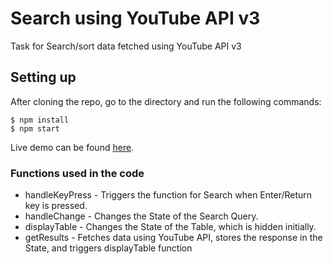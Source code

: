 # Search using YouTube API v3
Task for Search/sort data fetched using YouTube API v3

## Setting up
After cloning the repo, go to the directory and run the following commands:

```
$ npm install
$ npm start
```

Live demo can be found [here](http://ritwij.me:3000).

### Functions used in the code
* handleKeyPress - Triggers the function for Search when Enter/Return key is pressed.
* handleChange - Changes the State of the Search Query.
* displayTable - Changes the State of the Table, which is hidden initially.
* getResults - Fetches data using YouTube API, stores the response in the State, and triggers displayTable function